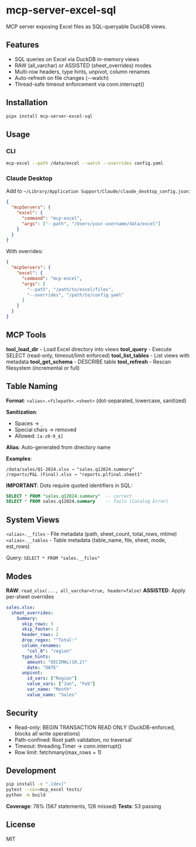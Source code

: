 # mcp-server-excel-sql

MCP server exposing Excel files as SQL-queryable DuckDB views.

## Features

- SQL queries on Excel via DuckDB in-memory views
- RAW (all_varchar) or ASSISTED (sheet_overrides) modes
- Multi-row headers, type hints, unpivot, column renames
- Auto-refresh on file changes (--watch)
- Thread-safe timeout enforcement via conn.interrupt()

## Installation

```bash
pipx install mcp-server-excel-sql
```

## Usage

### CLI

```bash
mcp-excel --path /data/excel --watch --overrides config.yaml
```

### Claude Desktop

Add to `~/Library/Application Support/Claude/claude_desktop_config.json`:

```json
{
  "mcpServers": {
    "excel": {
      "command": "mcp-excel",
      "args": ["--path", "/Users/your-username/data/excel"]
    }
  }
}
```

With overrides:
```json
{
  "mcpServers": {
    "excel": {
      "command": "mcp-excel",
      "args": [
        "--path", "/path/to/excel/files",
        "--overrides", "/path/to/config.yaml"
      ]
    }
  }
}
```

## MCP Tools

**tool_load_dir** - Load Excel directory into views
**tool_query** - Execute SELECT (read-only, timeout/limit enforced)
**tool_list_tables** - List views with metadata
**tool_get_schema** - DESCRIBE table
**tool_refresh** - Rescan filesystem (incremental or full)

## Table Naming

**Format**: `<alias>.<filepath>.<sheet>` (dot-separated, lowercase, sanitized)

**Sanitization**:
- Spaces → `_`
- Special chars → removed
- Allowed: `[a-z0-9_$]`

**Alias**: Auto-generated from directory name

**Examples**:
```
/data/sales/Q1-2024.xlsx → "sales.q12024.summary"
/reports/P&L (Final).xlsx → "reports.plfinal.sheet1"
```

**IMPORTANT**: Dots require quoted identifiers in SQL:
```sql
SELECT * FROM "sales.q12024.summary"  -- correct
SELECT * FROM sales.q12024.summary    -- fails (Catalog Error)
```

## System Views

`<alias>.__files` - File metadata (path, sheet_count, total_rows, mtime)
`<alias>.__tables` - Table metadata (table_name, file, sheet, mode, est_rows)

Query: `SELECT * FROM "sales.__files"`

## Modes

**RAW**: `read_xlsx(..., all_varchar=true, header=false)`
**ASSISTED**: Apply per-sheet overrides

```yaml
sales.xlsx:
  sheet_overrides:
    Summary:
      skip_rows: 3
      skip_footer: 2
      header_rows: 2
      drop_regex: "^Total:"
      column_renames:
        "col_0": "region"
      type_hints:
        amount: "DECIMAL(10,2)"
        date: "DATE"
      unpivot:
        id_vars: ["Region"]
        value_vars: ["Jan", "Feb"]
        var_name: "Month"
        value_name: "Sales"
```

## Security

- Read-only: BEGIN TRANSACTION READ ONLY (DuckDB-enforced, blocks all write operations)
- Path-confined: Root path validation, no traversal
- Timeout: threading.Timer → conn.interrupt()
- Row limit: fetchmany(max_rows + 1)

## Development

```bash
pip install -e ".[dev]"
pytest --cov=mcp_excel tests/
python -m build
```

**Coverage**: 78% (567 statements, 126 missed)
**Tests**: 53 passing

## License

MIT
